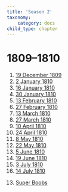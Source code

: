 ```yaml
---
title: 'Season 2'
taxonomy:
    category: docs
child_type: chapter
---
```


# 1809–1810

1. [19 December 1809](meeting-13)
2. [2 January 1810](meeting-14)
3. [16 January 1810](meeting-15)
4. [30 January 1810](meeting-16)
5. [13 February 1810](meeting-17)
6. [27 February 1810](meeting-18)
7. [13 March 1810](meeting-19)
8. [27 March 1810](meeting-20)
9. [10 April 1810](meeting-21)
10. [24 April 1810](meeting-22)
11. [8 May 1810](meeting-23)
12. [22 May 1810](meeting-24)
13. [5 June 1810](meeting-25)
14. [19 June 1810](meeting-26)
15. [3 July 1810](meeting-27)
16. [14 July 1810](meeting-28)

<ol start=13>
    <li><a href="meeting-13">Super Boobs</a></li>
    </ol>
